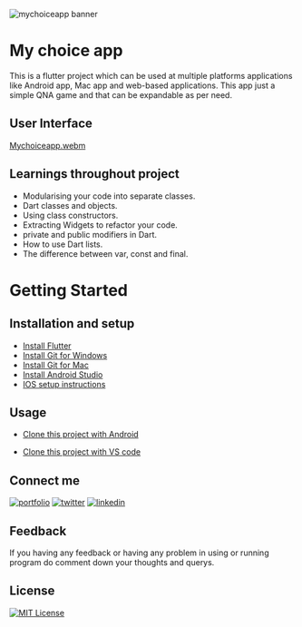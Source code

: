![mychoiceapp banner](https://user-images.githubusercontent.com/69446108/217693013-9b3b9bd1-7907-46f1-bd55-c42048dac161.png)

# My choice app
This is a flutter project which can be used at multiple platforms applications like Android app, Mac app and web-based applications.
This app just a simple QNA game and that can be expandable as per need.



## User Interface

[Mychoiceapp.webm](https://user-images.githubusercontent.com/69446108/217692979-cfff9000-65ec-45ca-91e5-e791c64c6f40.webm)

## Learnings throughout project

- Modularising your code into separate classes.
- Dart classes and objects.
- Using class constructors.
- Extracting Widgets to refactor your code.
- private and public modifiers in Dart.
- How to use Dart lists.
- The difference between var, const and final.
# Getting Started

## Installation and setup

- [Install Flutter](https://flutter.dev/docs/get-started/install)
- [Install Git for Windows](https://git-scm.com/download/win)
- [Install Git for Mac](https://desktop.github.com/)
- [Install Android Studio](https://developer.android.com/studio/)
- [IOS setup instructions](https://flutter.dev/docs/get-started/install/macos#ios-setup)
    

## Usage

- [Clone this project with Android](https://www.geeksforgeeks.org/how-to-clone-android-project-from-github-in-android-studio/)

- [Clone this project with VS code](https://learn.microsoft.com/en-us/training/modules/introduction-to-github-visual-studio-code/6-lesson-clone)


## Connect me



[![portfolio](https://img.shields.io/badge/Github-000?style=for-the-badge&logo=github&logoColor=white)](https://katherineoelsner.com/)
[![twitter](https://img.shields.io/badge/twitter-1DA1F2?style=for-the-badge&logo=twitter&logoColor=white)](https://twitter.com/chaitanyayeole7)
[![linkedin](https://img.shields.io/badge/linkedin-0A66C2?style=for-the-badge&logo=linkedin&logoColor=white)](https://www.linkedin.com/in/chaitnyayeole/)



## Feedback

If you having any feedback or having any problem in using or running program do comment down your thoughts and querys.


## License

[![MIT License](https://img.shields.io/badge/License-MIT-green.svg)](https://choosealicense.com/licenses/mit/)


